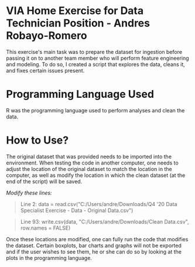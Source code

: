 # VIA Home Exercise for Data Technician Position - Andres Robayo-Romero

This exercise's main task was to prepare the dataset for ingestion before passing it on to another team member who will perform feature engineering and modeling. To do so, I created a script that explores the data, cleans it, and fixes certain issues present. 

# Programming Language Used

R was the programming language used to perform analyses and clean the data.

# How to Use?

The original dataset that was provided needs to be imported into the environment. When testing the code in another computer, one needs to adjust the location of the original dataset to match the location in the computer, as well as modify the location in which the clean dataset (at the end of the script) will be saved.

*Modify these lines:*

> Line 2: data = read.csv("C:/Users/andre/Downloads/Q4 '20 Data Specialist Exercise - Data - Original Data.csv")

> Line 93: write.csv(data, "C:/Users/andre/Downloads/Clean Data.csv", row.names = FALSE)

Once these locations are modified, one can fully run the code that modifies the dataset. Certain boxplots, bar charts and graphs will not be exported and if the user wishes to see them, he or she can do so by looking at the plots in the programming language. 


